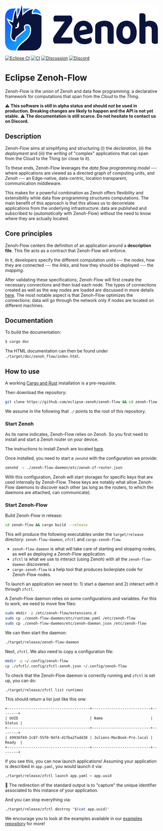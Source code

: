 <img src="https://raw.githubusercontent.com/eclipse-zenoh/zenoh/master/zenoh-dragon.png" height="150">


[![Eclipse CI](https://ci.eclipse.org/zenoh/buildStatus/icon?job=zenoh-flow-nightly&subject=Eclipse%20CI)](https://ci.eclipse.org/zenoh/view/Zenoh%20Flow/job/zenoh-flow-nightly/)
[![CI](https://github.com/eclipse-zenoh/zenoh-flow/actions/workflows/ci.yml/badge.svg)](https://github.com/eclipse-zenoh/zenoh-flow/actions/workflows/ci.yml)
[![Discussion](https://img.shields.io/badge/discussion-on%20github-blue)](https://github.com/eclipse-zenoh/roadmap/discussions)
[![Discord](https://img.shields.io/badge/chat-on%20discord-blue)](https://discord.gg/vSDSpqnbkm)


# Eclipse Zenoh-Flow

Zenoh-Flow is the union of Zenoh and data flow programming: a declarative framework for computations that span from the _Cloud_ to the _Thing_.

:warning: **This software is still in alpha status and should _not_ be used in production. Breaking changes are likely to happen and the API is not yet stable.**
:warning: **The documentation is still scarce. Do not hesitate to contact us on Discord.**

## Description

Zenoh-Flow aims at simplifying and structuring (i) the _declaration_, (ii) the _deployment_ and (iii) the _writing_ of "complex" applications that can span from the Cloud to the Thing (or close to it).

To these ends, Zenoh-Flow leverages the _data flow programming model_ --- where applications are viewed as a directed graph of computing units, and _Zenoh_ --- an Edge-native, data-centric, location transparent, communication middleware.

This makes for a powerful combination as Zenoh offers flexibility and extensibility while data flow programming structures computations. The main benefit of this approach is that this allows us to decorrelate applications from the underlying infrastructure: data are published and subscribed to (_automatically_ with Zenoh-Flow) without the need to know where they are actually located.


## Core principles

Zenoh-Flow centers the definition of an application around a **description file**. This file acts as a contract that Zenoh-Flow will enforce.

In it, developers specify the different computation units --- the _nodes_, how they are connected --- the _links_, and how they should be deployed --- the _mapping_.

After validating these specifications, Zenoh-Flow will first create the necessary connections and then load each node. The types of connections created as well as the way nodes are loaded are discussed in more details [here](). The most notable aspect is that Zenoh-Flow optimizes the connections: data will go through the network only if nodes are located on different machines.


## Documentation

To build the documentation:

```bash
$ cargo doc
```

The HTML documentation can then be found under `./target/doc/zenoh_flow/index.html`.


## How to use

A working [Cargo and Rust](https://doc.rust-lang.org/cargo/getting-started/installation.html) installation is a pre-requisite.

Then download the repository:

```bash
git clone https://github.com/eclipse-zenoh/zenoh-flow && cd zenoh-flow
```

We assume in the following that `./` points to the root of this repository.


### Start Zenoh

As its name indicates, Zenoh-Flow relies on Zenoh. So you first need to install and start a Zenoh router on your device.

The instructions to install Zenoh are located [here](https://zenoh.io/docs/getting-started/installation/).

Once installed, you need to start a `zenohd` with the configuration we provide:

```bash
zenohd -c ./zenoh-flow-daemon/etc/zenoh-zf-router.json
```

With this configuration, Zenoh will start storages for specific keys that are used internally by Zenoh-Flow. These keys are notably what allow Zenoh-Flow daemons to discover each other (as long as the routers, to which the daemons are attached, can communicate).


### Start Zenoh-Flow

Build Zenoh-Flow in release:

```bash
cd zenoh-flow && cargo build --release
```

This will produce the following executables under the `target/release` directory: `zenoh-flow-daemon`, `zfctl` and `cargo-zenoh-flow`.

- `zenoh-flow-daemon` is what will take care of starting and stopping nodes, as well as deploying a Zenoh-Flow application.
- `zfctl` is what we use to interact (using Zenoh) with all the `zenoh-flow-daemon` discovered.
- `cargo-zenoh-flow` is a help tool that produces boilerplate code for Zenoh-Flow nodes.

To launch an application we need to: 1) start a daemon and 2) interact with it through `zfctl`.

A Zenoh-Flow daemon relies on some configurations and variables. For this to work, we need to move few files:

```bash
sudo mkdir -p /etc/zenoh-flow/extensions.d
sudo cp ./zenoh-flow-daemon/etc/runtime.yaml /etc/zenoh-flow
sudo cp ./zenoh-flow-daemon/etc/zenoh-daemon.json /etc/zenoh-flow
```

We can then start the daemon:

```bash
./target/release/zenoh-flow-daemon
```

Next, `zfctl`. We also need to copy a configuration file:

```bash
mkdir -p ~/.config/zenoh-flow
cp ./zfctl/.config/zfctl-zenoh.json ~/.config/zenoh-flow
```

To check that the Zenoh-Flow daemon is correctly running and `zfctl` is set up, you can do:

```bash
./target/release/zfctl list runtimes
```

This should return a list just like this one:

```
+--------------------------------------+---------------------------+--------+
| UUID                                 | Name                      | Status |
+--------------------------------------+---------------------------+--------+
| 49936f69-2c87-55f0-9df4-d1fba2fadd38 | Juliens-MacBook-Pro.local | Ready  |
+--------------------------------------+---------------------------+--------+
```

If you see this, you can now launch applications!
Assuming your application is described in `app.yaml`, you would launch it via:

```bash
./target/release/zfctl launch app.yaml > app.uuid
```

:book: The redirection of the standard output is to "capture" the unique identifier associated to this instance of your application.

And you can stop everything via:

```bash
./target/release/zfctl destroy "$(cat app.uuid)"
```

We encourage you to look at the examples available in our [examples repository](https://github.com/ZettaScaleLabs/zenoh-flow-examples) for more!

